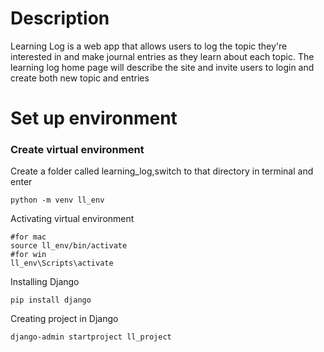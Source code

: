 # Description 
Learning Log is a web app that allows users to log the topic they're interested in and make journal entries as they learn about each topic.
The learning log home page will describe the site and invite users to login and create both new topic and entries 
# Set up environment
### Create virtual environment
Create a folder called learning_log,switch to that directory in terminal and enter
```
python -m venv ll_env

```
Activating virtual environment
```
#for mac
source ll_env/bin/activate
#for win
ll_env\Scripts\activate
```
Installing Django
```
pip install django 
 ```
Creating project in Django
```
django-admin startproject ll_project
``` 

